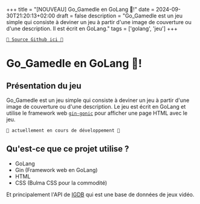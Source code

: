 +++
title = "[NOUVEAU] Go_Gamedle en GoLang 🐹!"
date = 2024-09-30T21:20:13+02:00
draft = false
description = "Go_Gamedle est un jeu simple qui consiste à deviner un jeu à partir d'une image de couverture ou d'une description. Il est écrit en GoLang."
tags = ['golang', 'jeu']
+++

[`🐙 Source Github ici 🐙`](https://github.com/RealColorDream/GoGamedle)

# Go_Gamedle en GoLang 🐹!

## Présentation du jeu

Go_Gamedle est un jeu simple qui consiste à deviner un jeu à partir d'une image de couverture ou d'une description.
Le jeu est écrit en GoLang et utilise le framework web [`gin-gonic`](https://gin-gonic.com/) pour afficher une page HTML avec le jeu.

`🚧 actuellement en cours de développement 🚧`
## Qu'est-ce que ce projet utilise ?

- GoLang
- Gin (Framework web en GoLang)
- HTML
- CSS (Bulma CSS pour la commodité)

Et principalement l'API de [IGDB](https://www.igdb.com/) qui est une base de données de jeux vidéo.

